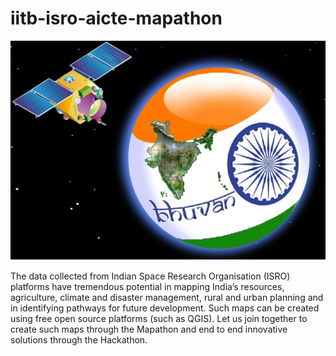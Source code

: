 # iitb-isro-aicte-mapathon
<img src="https://github.com/ac-ayan/image-assets/blob/master/Mapathon-1.png">

The data collected from Indian Space Research Organisation (ISRO) platforms have tremendous potential in mapping India’s resources, agriculture, climate and disaster management, rural and urban planning and in identifying pathways for future development. Such maps can be created using free open source platforms (such as QGIS). Let us join together to create such maps through the Mapathon and end to end innovative solutions through the Hackathon.
